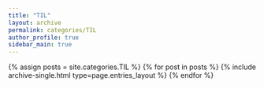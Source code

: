 ```yaml
---
title: "TIL"
layout: archive
permalink: categories/TIL
author_profile: true
sidebar_main: true
---
```


{% assign posts = site.categories.TIL %}
{% for post in posts %} {% include archive-single.html type=page.entries_layout %} {% endfor %}
